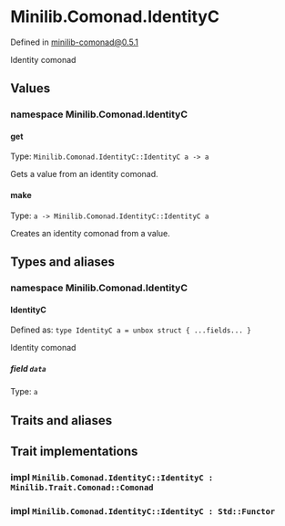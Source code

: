 # Minilib.Comonad.IdentityC

Defined in minilib-comonad@0.5.1

Identity comonad

## Values

### namespace Minilib.Comonad.IdentityC

#### get

Type: `Minilib.Comonad.IdentityC::IdentityC a -> a`

Gets a value from an identity comonad.

#### make

Type: `a -> Minilib.Comonad.IdentityC::IdentityC a`

Creates an identity comonad from a value.

## Types and aliases

### namespace Minilib.Comonad.IdentityC

#### IdentityC

Defined as: `type IdentityC a = unbox struct { ...fields... }`

Identity comonad

##### field `data`

Type: `a`

## Traits and aliases

## Trait implementations

### impl `Minilib.Comonad.IdentityC::IdentityC : Minilib.Trait.Comonad::Comonad`

### impl `Minilib.Comonad.IdentityC::IdentityC : Std::Functor`